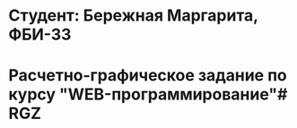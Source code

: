 # Студент: Бережная Маргарита, ФБИ-33

# Расчетно-графическое задание по курсу "WEB-программирование"#   R G Z  
 